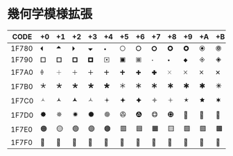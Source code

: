 # 幾何学模様拡張

|CODE|+0|+1|+2|+3|+4|+5|+6|+7|+8|+9|+A|+B|+C|+D|+E|+F|
|----|--|--|--|--|--|--|--|--|--|--|--|--|--|--|--|--|
|1F780| 🞀 | 🞁 | 🞂 | 🞃 | 🞄 | 🞅 | 🞆 | 🞇 | 🞈 | 🞉 | 🞊 | 🞋 | 🞌 | 🞍 | 🞎 | 🞏 |
|1F790| 🞐 | 🞑 | 🞒 | 🞓 | 🞔 | 🞕 | 🞖 | 🞗 | 🞘 | 🞙 | 🞚 | 🞛 | 🞜 | 🞝 | 🞞 | 🞟 |
|1F7A0| 🞠 | 🞡 | 🞢 | 🞣 | 🞤 | 🞥 | 🞦 | 🞧 | 🞨 | 🞩 | 🞪 | 🞫 | 🞬 | 🞭 | 🞮 | 🞯 |
|1F7B0| 🞰 | 🞱 | 🞲 | 🞳 | 🞴 | 🞵 | 🞶 | 🞷 | 🞸 | 🞹 | 🞺 | 🞻 | 🞼 | 🞽 | 🞾 | 🞿 |
|1F7C0| 🟀 | 🟁 | 🟂 | 🟃 | 🟄 | 🟅 | 🟆 | 🟇 | 🟈 | 🟉 | 🟊 | 🟋 | 🟌 | 🟍 | 🟎 | 🟏 |
|1F7D0| 🟐 | 🟑 | 🟒 | 🟓 | 🟔 | 🟕 | 🟖 | 🟗 | 🟘 | 🟙 | 🟚 | 🟛 | 🟜 | 🟝 | 🟞 | 🟟 |
|1F7E0| 🟠 | 🟡 | 🟢 | 🟣 | 🟤 | 🟥 | 🟦 | 🟧 | 🟨 | 🟩 | 🟪 | 🟫 | 🟬 | 🟭 | 🟮 | 🟯 |
|1F7F0| 🟰 | 🟱 | 🟲 | 🟳 | 🟴 | 🟵 | 🟶 | 🟷 | 🟸 | 🟹 | 🟺 | 🟻 | 🟼 | 🟽 | 🟾 | 🟿 |
